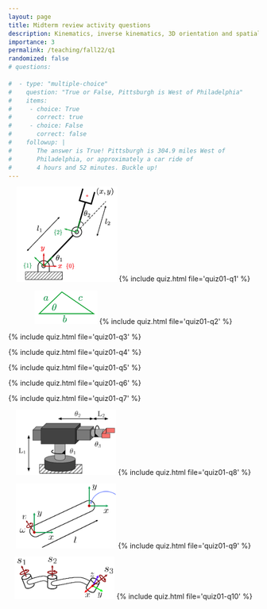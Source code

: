 ```yaml
---
layout: page
title: Midterm review activity questions
description: Kinematics, inverse kinematics, 3D orientation and spatial representation, Jacobian, 3d forward kinematics
importance: 3
permalink: /teaching/fall22/q1
randomized: false
# questions:

#  - type: "multiple-choice"
#    question: "True or False, Pittsburgh is West of Philadelphia"
#    items:
#     - choice: True
#       correct: true
#     - choice: False
#       correct: false
#    followup: | 
#       The answer is True! Pittsburgh is 304.9 miles West of 
#       Philadelphia, or approximately a car ride of 
#       4 hours and 52 minutes. Buckle up!
---
```

<!-- Q1 -->
<p style="text-align:center;"><img src="/assets/img/fall22-403/q1.png" style="max-width: 40%;">
{% include quiz.html file='quiz01-q1' %}

<!-- Q2 -->
<p style="text-align:center;"><img src="/assets/img/fall22-403/q2.png" style="max-width: 25%;">
{% include quiz.html file='quiz01-q2' %}


<!-- Q3 -->
{% include quiz.html file='quiz01-q3' %}


<!-- Q4 -->
{% include quiz.html file='quiz01-q4' %}


<!-- Q5 -->
{% include quiz.html file='quiz01-q5' %}


<!-- Q6 -->
{% include quiz.html file='quiz01-q6' %}


<!-- Q7 -->
{% include quiz.html file='quiz01-q7' %}


<!-- Q8 -->
<p style="text-align:center;"><img src="/assets/img/fall22-403/q8.png" style="max-width: 40%;">
{% include quiz.html file='quiz01-q8' %}

<!-- Q9 -->
<p style="text-align:center;"><img src="/assets/img/fall22-403/q9.png" style="max-width: 40%;">
{% include quiz.html file='quiz01-q9' %}


<!-- Q10 -->
<p style="text-align:center;"><img src="/assets/img/fall22-403/q10.png" style="max-width: 40%;">
{% include quiz.html file='quiz01-q10' %}
<!-- Every project has a beautiful feature showcase page. TODO:
It's easy to include images in a flexible 3-column grid format.
Make your photos 1/3, 2/3, or full width.

To give your project a background in the portfolio page, just add the img tag to the front matter like so:

<button type="button">Click Me!</button>
title: This is the Quiz Title
randomized: false -->
